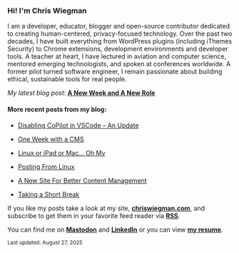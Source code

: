 ### Hi! I'm Chris Wiegman

I am a developer, educator, blogger and open-source contributor dedicated to creating human-centered, privacy-focused technology. Over the past two decades, I have built everything from WordPress plugins (including iThemes Security) to Chrome extensions, development environments and developer tools. A teacher at heart, I have lectured in aviation and computer science, mentored emerging technologists, and spoken at conferences worldwide. A former pilot turned software engineer, I remain passionate about building ethical, sustainable tools for real people.

_My latest blog post_: **[A New Week and A New Role](https://chriswiegman.com/2025/08/a-new-week-and-a-new-role/)**

#### More recent posts from my blog:



- [Disabling CoPilot in VSCode – An Update](https://chriswiegman.com/2025/08/disabling-copilot-in-vscode-an-update/)

- [One Week with a CMS](https://chriswiegman.com/2025/08/one-week-with-a-cms/)

- [Linux or iPad or Mac… Oh My](https://chriswiegman.com/2025/08/linux-or-ipad-or-mac-oh-my/)

- [Posting From Linux](https://chriswiegman.com/2025/08/posting-from-linux/)

- [A New Site For Better Content Management](https://chriswiegman.com/2025/08/a-new-site-for-better-content-management/)

- [Taking a Short Break](https://chriswiegman.com/2025/07/taking-a-short-break/)

If you like my posts take a look at my site, **[chriswiegman.com](https://chriswiegman.com/)**, and subscribe to get them in your favorite feed reader via **[RSS](https://chriswiegman.com/feed)**.

You can find me on **[Mastodon](https://mastodon.chriswiegman.com/@chris)** and **[LinkedIn](https://www.linkedin.com/in/chriswiegman)** or you can view **[my resume](https://cwie.co/resume)**.

<sub>Last updated: August 27, 2025</sub>
